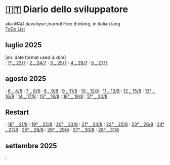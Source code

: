 # 🇮🇹 Diario dello sviluppatore

aka *MAD developer journal*
Free thinking, in italian lang  
[ToDo List](./TDL.md)

## luglio 2025

\[en: date format used is d/m]  
: [1° _ 23/7](./2025-07/2025-07-23_IT.md) : [2 _ 24/7](./2025-07/2025-07-24_IT.md)
: [3 _ 25/7](./2025-07/2025-07-25_IT.md) : [4 _ 26/7](./2025-07/2025-07-26_IT.md)
: [5 _ 27/7](./2025-07/2025-07-27_IT.md)

## agosto 2025

: [6 _ 4/8](./2025-08/2025-08-04_IT.md)
: [7 _ 8/8](./2025-08/2025-08-08_IT.md)
: [8 _ 9/8](./2025-08/2025-08-09_IT.md)
: [9 _ 11/8](./2025-08/2025-08-11_IT.md)
: [10 _ 12/8](./2025-08/2025-08-12_IT.md)
: [11 _ 13/8](./2025-08/2025-08-13_IT.md)
: [12 _ 15/8](./2025-08/2025-08-15_IT.md)
: [13° _ 16/8](./2025-08/2025-08-16_IT.md)
: [14 _ 17/8](./2025-08/2025-08-17_IT.md)
: [15° _ 18/8](./2025-08/2025-08-18_IT.md)
: [16° _ 19/8](./2025-08/2025-08-19_IT.md)
: [17° _ 20/8](./2025-08/2025-08-20_IT.md)

## Restart

: [18° _ 21/8](./2025-08/2025-08-21_IT.md)
: [19° _ 22/8](./2025-08/2025-08-22_IT.md)
: [20° _ 23/8](./2025-08/2025-08-23_IT.md)
: [21° _ 24/8](./2025-08/2025-08-24_IT.md)
: [22° _ 25/8](./2025-08/2025-08-25_IT.md)
: [23° _ 26/8](./2025-08/2025-08-26_IT.md)
: [24° _ 27/8](./2025-08/2025-08-27_IT.md)
: [25° _ 28/8](./2025-08/2025-08-28_IT.md)
: [26° _ 29/8](./2025-08/2025-08-29_IT.md)
: [27° _ 30/8](./2025-08/2025-08-30_IT.md)
: [28° _ 31/8](./2025-08/2025-08-31_IT.md)

## settembre 2025

:
